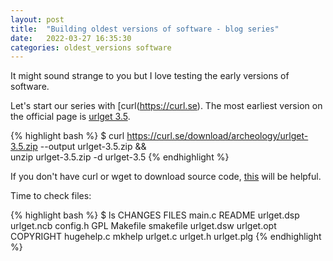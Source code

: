```yaml
---
layout: post
title:  "Building oldest versions of software - blog series"
date:   2022-03-27 16:35:30
categories: oldest_versions software
---
```

It might sound strange to you but I love testing the early versions of software.

Let's start our series with [curl(https://curl.se). The most earliest version on the official page is [urlget 3.5](https://curl.se/download/archeology/urlget-3.5.zip).

{% highlight bash %}
$ curl https://curl.se/download/archeology/urlget-3.5.zip --output urlget-3.5.zip && \
unzip urlget-3.5.zip -d urlget-3.5
{% endhighlight %}

If you don't have curl or wget to download source code, [this](https://unix.stackexchange.com/questions/83926/how-to-download-a-file-using-just-bash-and-nothing-else-no-curl-wget-perl-et) will be helpful.

Time to check files:

{% highlight bash %}
$ ls
CHANGES    FILES       main.c    README     urlget.dsp  urlget.ncb
config.h   GPL         Makefile  smakefile  urlget.dsw  urlget.opt
COPYRIGHT  hugehelp.c  mkhelp    urlget.c   urlget.h    urlget.plg
{% endhighlight %}

